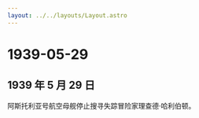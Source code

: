 ```yaml
---
layout: ../../layouts/Layout.astro
---
```


# 1939-05-29

## 1939 年 5 月 29 日

阿斯托利亚号航空母舰停止搜寻失踪冒险家理查德·哈利伯顿。